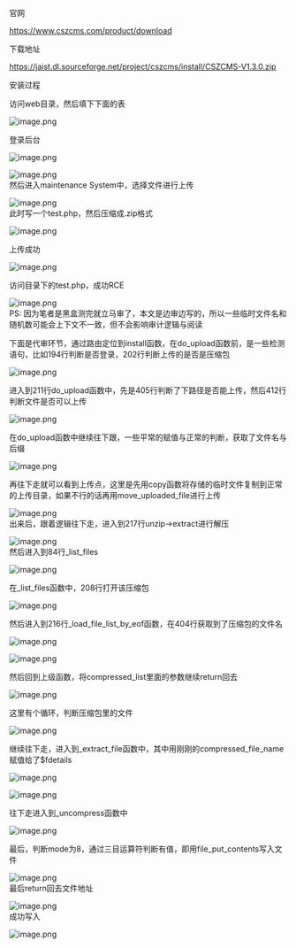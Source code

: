 官网

<https://www.cszcms.com/product/download>

下载地址

<https://jaist.dl.sourceforge.net/project/cszcms/install/CSZCMS-V1.3.0.zip>

安装过程

访问web目录，然后填下下面的表

![image.png](https://shs3.b.qianxin.com/attack_forum/2024/04/attach-9b52af0638eaa3e6ebae6b21ac31b69f1d9e7202.png)

登录后台

![image.png](https://shs3.b.qianxin.com/attack_forum/2024/04/attach-fd46adced444f0854d57b459e2feae958f3a7ff3.png)

![image.png](https://shs3.b.qianxin.com/attack_forum/2024/04/attach-c0c008a7731abd74559e6be9c737743de5d87918.png)  
然后进入maintenance System中，选择文件进行上传

![image.png](https://shs3.b.qianxin.com/attack_forum/2024/04/attach-a46779385f5b0a273e75ae9f97314827acc8f5ca.png)  
此时写一个test.php，然后压缩成.zip格式

![image.png](https://shs3.b.qianxin.com/attack_forum/2024/04/attach-8f466eeffa8ad7429fea586cbe9be52e7853a251.png)

上传成功

![image.png](https://shs3.b.qianxin.com/attack_forum/2024/04/attach-f0d2a081a53092e9ddb4ef5ea7f5b4b677469efe.png)

访问目录下的test.php，成功RCE

![image.png](https://shs3.b.qianxin.com/attack_forum/2024/04/attach-253894792a1efe22babe25269595be4587e83298.png)  
PS: 因为笔者是黑盒测完就立马审了，本文是边审边写的，所以一些临时文件名和随机数可能会上下文不一致，但不会影响审计逻辑与阅读

下面是代审环节，通过路由定位到install函数，在do\_upload函数前，是一些检测语句，比如194行判断是否登录，202行判断上传的是否是压缩包

![image.png](https://shs3.b.qianxin.com/attack_forum/2024/04/attach-dd2893c1d49269568cfc76e4bbf4629af784f0e1.png)

进入到211行do\_upload函数中，先是405行判断了下路径是否能上传，然后412行判断文件是否可以上传

![image.png](https://shs3.b.qianxin.com/attack_forum/2024/04/attach-aaee934ab25ba9c7a6242af67e6d8b965dbfc2c6.png)

在do\_upload函数中继续往下跟，一些平常的赋值与正常的判断，获取了文件名与后缀

![image.png](https://shs3.b.qianxin.com/attack_forum/2024/04/attach-58621222843ba7fc39a454795952214fa1d8699f.png)

再往下走就可以看到上传点，这里是先用copy函数将存储的临时文件复制到正常的上传目录，如果不行的话再用move\_uploaded\_file进行上传

![image.png](https://shs3.b.qianxin.com/attack_forum/2024/04/attach-f88236a9119d837a89a264058e0e464efb473df7.png)  
出来后，跟着逻辑往下走，进入到217行unzip-&gt;extract进行解压

![image.png](https://shs3.b.qianxin.com/attack_forum/2024/04/attach-c8848a25dd0bc952d832dcf3e3af3ba758c37c55.png)  
然后进入到84行\_list\_files

![image.png](https://shs3.b.qianxin.com/attack_forum/2024/04/attach-cd4e687358a0f308e744199a184e92a1b6cb7a75.png)

在\_list\_files函数中，208行打开该压缩包

![image.png](https://shs3.b.qianxin.com/attack_forum/2024/04/attach-f0829bf9d2773d8d31ade6b7658cde9ab2477438.png)

然后进入到216行\_load\_file\_list\_by\_eof函数，在404行获取到了压缩包的文件名

![image.png](https://shs3.b.qianxin.com/attack_forum/2024/04/attach-5c18edb4e71f00a684e94deaf884bcc233eb1ef5.png)

![image.png](https://shs3.b.qianxin.com/attack_forum/2024/04/attach-87508b49d9ee31dba35af395c22b06569b8a68c0.png)

然后回到上级函数，将compressed\_list里面的参数继续return回去

![image.png](https://shs3.b.qianxin.com/attack_forum/2024/04/attach-454e38088eb84c05d9ea7b75ede1eeb81f9a0974.png)

这里有个循环，判断压缩包里的文件

![image.png](https://shs3.b.qianxin.com/attack_forum/2024/04/attach-c175aa9895be871b51cc792c6aaa73b4e92eb231.png)

继续往下走，进入到\_extract\_file函数中，其中用刚刚的compressed\_file\_name赋值给了$fdetails

![image.png](https://shs3.b.qianxin.com/attack_forum/2024/04/attach-12ab265f9c9a275cb590637c260ef18a4e4f484a.png)

![image.png](https://shs3.b.qianxin.com/attack_forum/2024/04/attach-7f2a1303db33e4661987b670914ae1eb71f546d5.png)

往下走进入到\_uncompress函数中

![image.png](https://shs3.b.qianxin.com/attack_forum/2024/04/attach-fd2530080b7c7cbf0a6eab481db61e1d94dca47a.png)

最后，判断mode为8，通过三目运算符判断有值，即用file\_put\_contents写入文件

![image.png](https://shs3.b.qianxin.com/attack_forum/2024/04/attach-64c902ec84405d2cd22b9028abd74c85831d1b8d.png)  
最后return回去文件地址

![image.png](https://shs3.b.qianxin.com/attack_forum/2024/04/attach-e410f047d515684f1cd2131d1bba084431cd6b4d.png)  
成功写入

![image.png](https://shs3.b.qianxin.com/attack_forum/2024/04/attach-12eb360988c92c24aab6e1c34ac4ceac0d3508da.png)